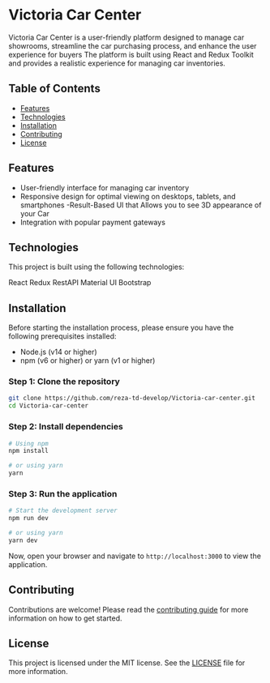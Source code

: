 # Victoria Car Center


Victoria Car Center is a user-friendly platform designed to manage car showrooms, streamline the car purchasing process, and enhance the user experience for buyers The platform is built using React and Redux Toolkit and provides a realistic experience for managing car inventories.

## Table of Contents

- [Features](#features)
- [Technologies](#technologies)
- [Installation](#installation)
- [Contributing](#contributing)
- [License](#license)

## Features

- User-friendly interface for managing car inventory
- Responsive design for optimal viewing on desktops, tablets, and smartphones
-Result-Based UI that Allows you to see 3D appearance of your Car
- Integration with popular payment gateways

## Technologies

This project is built using the following technologies:

React
Redux
RestAPI
Material UI
Bootstrap

## Installation

Before starting the installation process, please ensure you have the following prerequisites installed:

- Node.js (v14 or higher)
- npm (v6 or higher) or yarn (v1 or higher)

### Step 1: Clone the repository

```bash
git clone https://github.com/reza-td-develop/Victoria-car-center.git
cd Victoria-car-center
```

### Step 2: Install dependencies

```bash
# Using npm
npm install

# or using yarn
yarn
```

### Step 3: Run the application

```bash
# Start the development server
npm run dev

# or using yarn
yarn dev
```

Now, open your browser and navigate to `http://localhost:3000` to view the application.

## Contributing

Contributions are welcome! Please read the [contributing guide](CONTRIBUTING.md) for more information on how to get started.

## License

This project is licensed under the MIT license. See the [LICENSE](LICENSE) file for more information.
